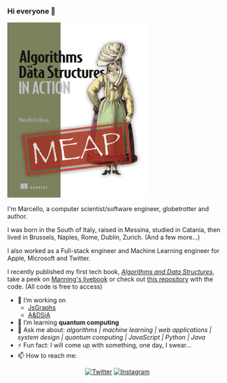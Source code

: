 ### Hi everyone 👋
![Algorithms and data structures in action cover](https://github.com/mlarocca/mlarocca/blob/master/LaRocca-ADS-MEAP-low.png)

I'm Marcello, a computer scientist/software engineer, globetrotter and author.

I was born in the South of Italy, raised in Messina, studied in Catania, then lived in Brussels, Naples, Rome, Dublin, Zurich. (And a few more...)

I also worked as a Full-stack engineer and Machine Learning engineer for Apple, Microsoft and Twitter.
 
I recently published my first tech book, [_Algorithms and Data Structures_](https://www.manning.com/books/algorithms-and-data-structures-in-action), take a peek on [Manning's livebook](https://livebook.manning.com/book/algorithms-and-data-structures-in-action) or check out [this repository](https://github.com/mlarocca/AlgorithmsAndDataStructuresInAction) with the code.
(All code is free to access)

- 🔭 I’m working on
    - [JsGraphs](https://github.com/mlarocca/jsgraphs)
    - [A&DSiA](https://github.com/mlarocca/AlgorithmsAndDataStructuresInAction)
- 🌱 I’m learning **quantum computing**
- 💬 Ask me about: _algorithms | machine learning | web applications | system design | quantum computing | JavaScript | Python | Java_
- ⚡ Fun fact: I will come up with something, one day, I swear...
- 📫 How to reach me: 
<p align="center">
  <a href="https://twitter.com/mlarocca"><img src="https://img.shields.io/badge/Twitter--_.svg?style=social&logo=twitter" alt="Twitter"></a>
  <a href="https://www.instagram.com/_mlarocca_/"><img src="https://img.shields.io/badge/Instagram--_.svg?style=social&logo=instagram" alt="Instagram"></a>
  <!--a href="https://www.youtube.com/channel/[TODO]"><img src="https://img.shields.io/badge/YouTube--_.svg?style=social&logo=youtube" alt="YouTube"></a-->
</p>
